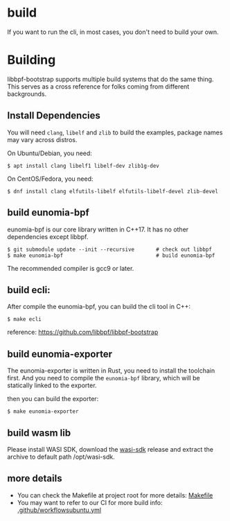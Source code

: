 # build

If you want to run the cli, in most cases, you don't need to build your own.

# Building

libbpf-bootstrap supports multiple build systems that do the same thing.
This serves as a cross reference for folks coming from different backgrounds.

## Install Dependencies

You will need `clang`, `libelf` and `zlib` to build the examples, package names may vary across distros.

On Ubuntu/Debian, you need:
```shell
$ apt install clang libelf1 libelf-dev zlib1g-dev
```

On CentOS/Fedora, you need:
```shell
$ dnf install clang elfutils-libelf elfutils-libelf-devel zlib-devel
```

## build eunomia-bpf

eunomia-bpf is our core library written in C++17. It has no other dependencies except libbpf.

```shell
$ git submodule update --init --recursive       # check out libbpf
$ make eunomia-bpf                              # build eunomia-bpf
```

The recommended compiler is gcc9 or later.

## build ecli:

After compile the eunomia-bpf, you can build the cli tool in C++:

```shell
$ make ecli
```

reference: https://github.com/libbpf/libbpf-bootstrap

## build eunomia-exporter

The eunomia-exporter is written in Rust, you need to install the toolchain first. And you need to compile the `eunomia-bpf` library, which will be statically linked to the exporter.

then you can build the exporter:

```shell
$ make eunomia-exporter
```

## build wasm lib

Please install WASI SDK, download the [wasi-sdk](https://github.com/CraneStation/wasi-sdk/releases) release and extract the archive to default path /opt/wasi-sdk.

## more details


- You can check the Makefile at project root for more details: [Makefile](../Makefile)
- You may want to refer to our CI for more build info: [.github/workflowsubuntu.yml](../.github/workflows/ubuntu.yml)